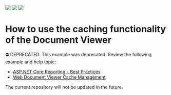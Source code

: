<!-- default badges list -->
![](https://img.shields.io/endpoint?url=https://codecentral.devexpress.com/api/v1/VersionRange/128604085/22.2.6%2B)
[![](https://img.shields.io/badge/Open_in_DevExpress_Support_Center-FF7200?style=flat-square&logo=DevExpress&logoColor=white)](https://supportcenter.devexpress.com/ticket/details/E1946)
[![](https://img.shields.io/badge/📖_How_to_use_DevExpress_Examples-e9f6fc?style=flat-square)](https://docs.devexpress.com/GeneralInformation/403183)
<!-- default badges end -->
# How to use the caching functionality of the Document Viewer

⛔ DEPRECATED. This example was deprecated. Review the following example and help topic:

- [ASP.NET Core Reporting - Best Practices](https://github.com/DevExpress-Examples/AspNetCore.Reporting.BestPractices)
- [Web Document Viewer Cache Management](https://docs.devexpress.com/XtraReports/404234/web-reporting/general-information-on-web-reporting/document-viewer-caching)

The current repository will not be updated in the future.
